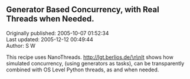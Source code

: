 ## Generator Based Concurrency, with Real Threads when Needed.  
Originally published: 2005-10-07 01:52:34  
Last updated: 2005-12-12 00:49:44  
Author: S W  
  
This recipe uses NanoThreads. http://lgt.berlios.de/\n\nIt shows how simulated concurrency, (using generators as tasks), can be transparently combined with OS Level Python threads, as and when needed.